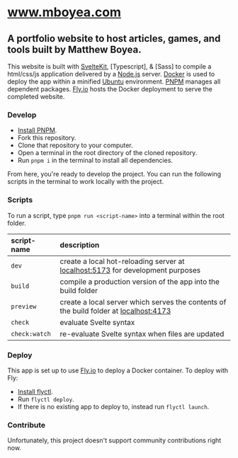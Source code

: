 www.mboyea.com
===
A portfolio website to host articles, games, and tools built by Matthew Boyea.
---
This website is built with [SvelteKit], [Typescript], & [Sass] to compile a html/css/js application delivered by a [Node.js] server. [Docker] is used to deploy the app within a minified [Ubuntu] environment. [PNPM] manages all dependent packages. [Fly.io] hosts the Docker deployment to serve the completed website.

### Develop
* [Install PNPM].
* Fork this repository.
* Clone that repository to your computer.
* Open a terminal in the root directory of the cloned repository.
* Run `pnpm i` in the terminal to install all dependencies.

From here, you're ready to develop the project. You can run the following scripts in the terminal to work locally with the project.

### Scripts
To run a script, type `pnpm run <script-name>` into a terminal within the root folder.

| script-name | description |
|:----------- |:----------- |
| `dev` | create a local hot-reloading server at [localhost:5173](http://localhost:5173) for development purposes |
| `build` | compile a production version of the app into the build folder |
| `preview` | create a local server which serves the contents of the build folder at [localhost:4173](http://localhost:4173) |
| `check` | evaluate Svelte syntax |
| `check:watch` | re-evaluate Svelte syntax when files are updated |

### Deploy
This app is set up to use [Fly.io] to deploy a Docker container. To deploy with Fly:
* [Install flyctl].
* Run `flyctl deploy`.
* If there is no existing app to deploy to, instead run `flyctl launch`.

### Contribute
Unfortunately, this project doesn't support community contributions right now.

[SvelteKit]: https://kit.svelte.dev/docs/introduction
[Node.js]: https://nodejs.org/en/docs/guides/getting-started-guide
[Docker]: https://docs.docker.com/get-started/overview/
[Ubuntu]: https://ubuntu.com/about
[PNPM]: https://pnpm.io/motivation
[Install PNPM]: https://pnpm.io/installation
[Fly.io]: https://fly.io/docs/
[Install flyctl]: https://fly.io/docs/hands-on/install-flyctl/
